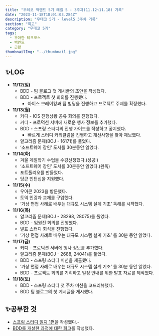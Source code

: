 ```yaml
---
title: "우테코 백엔드 5기 레벨 5 - 3주차(11.12~11.18) 기록"
date: "2023-11-18T18:01:03.284Z"
description: "우테코 5기 - level5 3주차 기록"
section: "회고" 
category: "우테코 5기"
tags:
  - 우아한 테크코스
  - 백엔드
  - 근황
thumbnailImg: "../thumbnail.jpg"
---
```


## ✨LOG
- **11/12(일)**
    - BDD - 팀 블로그 첫 게시글의 초안을 작성했다.
    - BDD - 프로젝트 첫 회의를 진행했다.
        - 아이스 브레이킹과 팀 빌딩을 진행하고 프로젝트 주제를 확정했다.
- **11/13(월)**
    - 커디 - IOS 진행상황 공유 회의를 진행했다.
    - 커디 - 프로덕션 서버에 새로운 행사 정보를 추가했다.
    - BDD - 스프링 스터디의 진행 가이드를 작성하고 공지했다.
        - 빠르게 스터디 커리큘럼을 진행하고 개선사항을 찾아 제보했다.
    - 알고리즘 문제(BOJ - 16171)를 풀었다.
    - ‘소프트웨어 장인’ 도서를 30분동안 읽었다.
- **11/14(화)**
    - 겨울 계절학기 수업을 수강신청했다.(성공!)
    - ‘소프트웨어 장인’ 도서를 30분동안 읽었다.(완독)
    - 포트폴리오를 만들었다.
    - 당근 인턴십을 지원했다.
- **11/15(수)**
    - 우아콘 2023을 방문했다.
    - 토익 인강과 교재를 구입했다.
    - ‘가상 면접 사례로 배우는 대규모 시스템 설계 기초’ 독해를 시작했다.
- **11/16(목)**
    - 알고리즘 문제(BOJ - 28298, 28075)를 풀었다.
    - BDD - 임원진 회의를 진행했다.
    - 발표 스터디 회식을 진행했다.
    - ‘가상 면접 사례로 배우는 대규모 시스템 설계 기초’ 를 30분 동안 읽었다.
- **11/17(금)**
    - 커디 - 프로덕션 서버에 행사 정보를 추가했다.
    - 알고리즘 문제(BOJ - 2688, 24041)를 풀었다.
    - BDD - 스프링 스터디 미션을 제출했다.
    - ‘가상 면접 사례로 배우는 대규모 시스템 설계 기초’ 를 30분 동안 읽었다.
    - BDD - 프로젝트 회의를 기획하고 일정 안내를 위한 발표 자료를 제작했다.
- **11/18(토)**
    - BDD - 스프링 스터디 첫 주차 미션을 코드리뷰했다.
    - BDD 팀 블로그의 첫 게시글을 게시했다.

## ✨공부한 것

- [스프링 스터디 일지 1편](https://amaran-th.github.io/%EC%A3%BC%EC%A0%80%EB%A6%AC%EC%A3%BC%EC%A0%80%EB%A6%AC/[BDD]%20%EC%8A%A4%ED%94%84%EB%A7%81%20%EC%8A%A4%ED%84%B0%EB%94%94%20%EC%9A%B4%EC%98%81%20%EC%9D%BC%EC%A7%80%20-%201/)을 작성했다.- 
- [BDD를 개설한 과정에 대한 회고](https://amaran-th.github.io/%EC%A3%BC%EC%A0%80%EB%A6%AC%EC%A3%BC%EC%A0%80%EB%A6%AC/[BDD]%20%EA%B0%9C%EB%B0%9C%20%EC%86%8C%EB%AA%A8%EC%9E%84%20%EC%BB%A4%EB%AE%A4%EB%8B%88%ED%8B%B0%20BDD%EB%A5%BC%20%EB%A7%8C%EB%93%A4%EA%B2%8C%20%EB%90%9C%20%EA%B3%BC%EC%A0%95/)를 작성했다.

